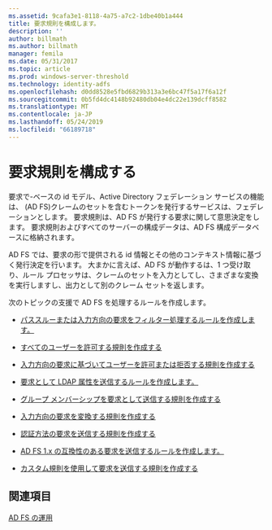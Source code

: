 ```yaml
---
ms.assetid: 9cafa3e1-8118-4a75-a7c2-1dbe40b1a444
title: 要求規則を構成します。
description: ''
author: billmath
ms.author: billmath
manager: femila
ms.date: 05/31/2017
ms.topic: article
ms.prod: windows-server-threshold
ms.technology: identity-adfs
ms.openlocfilehash: d0dd8528e5fbd6829b313a3e6bc47f5a17f6a12f
ms.sourcegitcommit: 0b5fd4dc4148b92480db04e4dc22e139dcff8582
ms.translationtype: MT
ms.contentlocale: ja-JP
ms.lasthandoff: 05/24/2019
ms.locfileid: "66189718"
---
```

# <a name="configure-claim-rules"></a>要求規則を構成する

要求で\-ベースの id モデル、Active Directory フェデレーション サービスの機能は、 \(AD FS\)クレームのセットを含むトークンを発行するサービスは、フェデレーションとします。 要求規則は、AD FS が発行する要求に関して意思決定をします。 要求規則およびすべてのサーバーの構成データは、AD FS 構成データベースに格納されます。  
  
AD FS では、要求の形で提供される id 情報とその他のコンテキスト情報に基づく発行決定を行います。 大まかに言えば、AD FS が動作するは、1 つ受け取り、ルール プロセッサは、クレームのセットを入力としてし、さまざまな変換を実行しますし、出力として別のクレーム セットを返します。 

次のトピックの支援で AD FS を処理するルールを作成します。 
  
-   [パススルーまたは入力方向の要求をフィルター処理するルールを作成します。](Create-a-Rule-to-Pass-Through-or-Filter-an-Incoming-Claim.md)  
  
-   [すべてのユーザーを許可する規則を作成する](Create-a-Rule-to-Permit-All-Users.md)  
  
-   [入力方向の要求に基づいてユーザーを許可または拒否する規則を作成する](Create-a-Rule-to-Permit-or-Deny-Users-Based-on-an-Incoming-Claim.md)  
  
-   [要求として LDAP 属性を送信するルールを作成します。](Create-a-Rule-to-Send-LDAP-Attributes-as-Claims.md)  
  
-   [グループ メンバーシップを要求として送信する規則を作成する](Create-a-Rule-to-Send-Group-Membership-as-a-Claim.md)  
  
-   [入力方向の要求を変換する規則を作成する](Create-a-Rule-to-Transform-an-Incoming-Claim.md)  
  
-   [認証方法の要求を送信する規則を作成する](Create-a-Rule-to-Send-an-Authentication-Method-Claim.md) 
-   [AD FS 1.x の互換性のある要求を送信するルールを作成します。](Create-a-Rule-to-Send-an-AD-FS-1x-Compatible-Claim.md) 
  
-   [カスタム規則を使用して要求を送信する規則を作成する](Create-a-Rule-to-Send-Claims-Using-a-Custom-Rule.md)  

## <a name="see-also"></a>関連項目  
[AD FS の運用](../../ad-fs/AD-FS-2016-Operations.md) 

